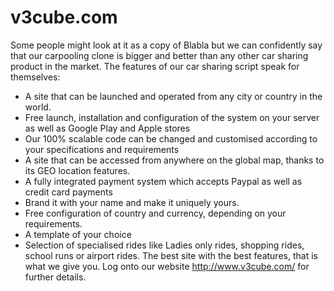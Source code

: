 v3cube.com
==========
Some people might look at it as a copy of Blabla but we can confidently say that our carpooling clone is bigger and better than any other car sharing product in the market. The features of our car sharing script speak for themselves:
-	A site that can be launched and operated from any city or country in the world.
-	Free launch, installation and configuration of the system on your server as well as Google Play and Apple stores
-	Our 100% scalable code can be changed and customised according to your specifications and requirements
-	A site that can be accessed from anywhere on the global map, thanks to its GEO location features.
-	A fully integrated payment system which accepts Paypal as well as credit card payments
-	Brand it with your name and make it uniquely yours.
-	Free configuration of country and currency, depending on your requirements.
-	A template of your choice
-	Selection of specialised rides like Ladies only rides, shopping rides, school runs or airport rides. 
The best site with the best features, that is what we give you. Log onto our website http://www.v3cube.com/ for further details. 
